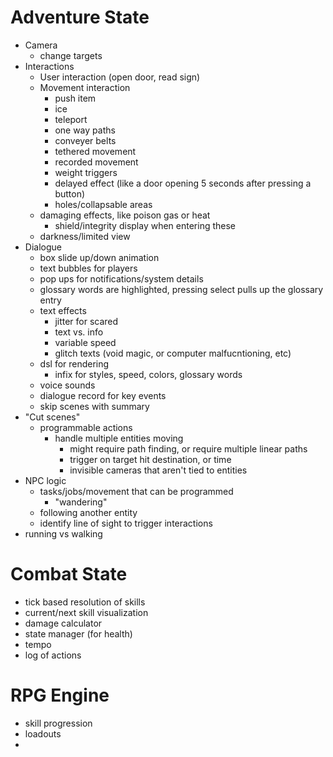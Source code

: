 # Adventure State

- Camera
  - change targets
- Interactions
  - User interaction (open door, read sign)
  - Movement interaction
    - push item
    - ice
    - teleport
    - one way paths
    - conveyer belts
    - tethered movement
    - recorded movement
    - weight triggers
    - delayed effect (like a door opening 5 seconds after pressing a button)
    - holes/collapsable areas
  - damaging effects, like poison gas or heat 
    - shield/integrity display when entering these
  - darkness/limited view
- Dialogue
  - box slide up/down animation
  - text bubbles for players
  - pop ups for notifications/system details
  - glossary words are highlighted, pressing select pulls up the glossary entry
  - text effects
    - jitter for scared
    - text vs. info
    - variable speed
    - glitch texts (void magic, or computer malfucntioning, etc)
  - dsl for rendering
    - infix for styles, speed, colors, glossary words
  - voice sounds
  - dialogue record for key events
  - skip scenes with summary
- "Cut scenes"
  - programmable actions
    - handle multiple entities moving
      - might require path finding, or require multiple linear paths
      - trigger on target hit destination, or time
      - invisible cameras that aren't tied to entities
- NPC logic
  - tasks/jobs/movement that can be programmed
    - "wandering"
  - following another entity
  - identify line of sight to trigger interactions
- running vs walking

# Combat State

- tick based resolution of skills
- current/next skill visualization
- damage calculator
- state manager (for health)
- tempo 
- log of actions

# RPG Engine

- skill progression
- loadouts
- 